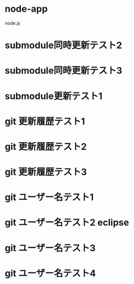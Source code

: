 # node-app
node.js

# submodule同時更新テスト2
# submodule同時更新テスト3
# submodule更新テスト1

# git 更新履歴テスト1
# git 更新履歴テスト2
# git 更新履歴テスト3

# git ユーザー名テスト1
# git ユーザー名テスト2 eclipse
# git ユーザー名テスト3
# git ユーザー名テスト4

